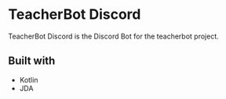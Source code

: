 # TeacherBot Discord

TeacherBot Discord is the Discord Bot for the teacherbot project.

## Built with

-  Kotlin
-  JDA